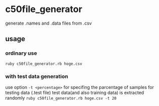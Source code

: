 # c50file_generator
generate .names and .data files from .csv

## usage
### ordinary use
`ruby c50file_generator.rb hoge.csv`
### with test data generation
use option `-t <percentage>` for specifing the parcentage of samples for testing data (.test file)
test data(and also training data) is extracted randomly
`ruby c50file_generator.rb hoge.csv -t 20`

